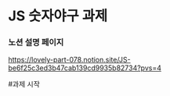 # JS 숫자야구 과제

### 노션 설명 페이지

https://lovely-part-078.notion.site/JS-be6f25c3ed3b47cab139cd9935b82734?pvs=4

#과제 시작
